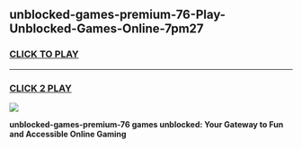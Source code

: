 
## unblocked-games-premium-76-Play-Unblocked-Games-Online-7pm27
<h3>
<a href="https://premium76.site?title=unblocked-games-premium-76&ref=25A">CLICK TO PLAY</a></h3>
<hr>

<h3>
<a href="https://premium76.site?title=unblocked-games-premium-76&ref=25A">CLICK 2 PLAY</a>
  
</h3>

<a href="https://premium76.site?title=unblocked-games-premium-76&ref=25A"><img src="https://clearcache.store/games.png"></a>


**unblocked-games-premium-76 games unblocked: Your Gateway to Fun and Accessible Online Gaming**
